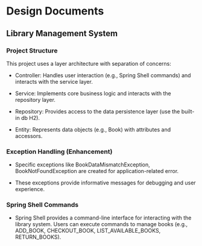 # Design Documents

## Library Management System

### Project Structure
This project uses a layer architecture with separation of concerns:
* Controller: Handles user interaction (e.g., Spring Shell commands) and interacts with the service layer.

* Service: Implements core business logic and interacts with the repository layer.

* Repository: Provides access to the data persistence layer (use the built-in db H2).

* Entity: Represents data objects (e.g., Book) with attributes and accessors.

### Exception Handling (Enhancement)
* Specific exceptions like BookDataMismatchException, BookNotFoundException are created for application-related error.

* These exceptions provide informative messages for debugging and user experience.

### Spring Shell Commands
* Spring Shell provides a command-line interface for interacting with the library system. Users can execute commands to manage books (e.g., ADD_BOOK, CHECKOUT_BOOK, LIST_AVAILABLE_BOOKS, RETURN_BOOKS).
